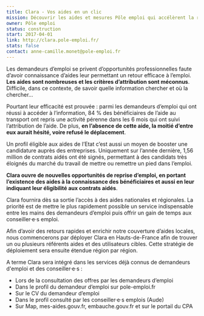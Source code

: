 ```yaml
---
title: Clara - Vos aides en un clic
mission: Découvrir les aides et mesures Pôle emploi qui accélèrent la reprise d'activité
owner: Pôle emploi
status: construction
start: 2017-04-01
link: http://clara.pole-emploi.fr/
stats: false
contact: anne-camille.monet@pole-emploi.fr
---
```


Les demandeurs d’emploi se privent d’opportunités professionnelles faute d’avoir connaissance d’aides leur permettant un retour efficace à l’emploi. __Les aides sont nombreuses et les critères d’attribution sont méconnus__. Difficile, dans ce contexte, de savoir quelle information chercher et où la chercher…

Pourtant leur efficacité est prouvée : parmi les demandeurs d’emploi qui ont réussi à accéder à l’information, 84 % des bénéficiaires de l’aide au transport ont repris une activité pérenne dans les 6 mois qui ont suivi l’attribution de l’aide. De plus, __en l’absence de cette aide, la moitié d’entre eux aurait hésité, voire refusé le déplacement__.

Un profil éligible aux aides de l’Etat c’est aussi un moyen de booster une candidature auprès des entreprises. Uniquement sur l’année dernière, 1,56 million de contrats aidés ont été signés, permettant à des candidats très éloignés du marché du travail de mettre ou remettre un pied dans l’emploi.

__Clara ouvre de nouvelles opportunités de reprise d’emploi, en portant l’existence des aides à la connaissance des bénéficiaires et aussi en leur indiquant leur éligibilité aux contrats aidés__.

Clara fournira dès sa sortie l’accès à des aides nationales et régionales. La priorité est de mettre le plus rapidement possible un service indispensable entre les mains des demandeurs d’emploi puis offrir un gain de temps aux conseiller·e·s emploi.

Afin d’avoir des retours rapides et enrichir notre couverture d’aides locales, nous commencerons par déployer Clara en Hauts-de-France afin de trouver un ou plusieurs référents aides et des utilisateurs cibles. Cette stratégie de déploiement sera ensuite étendue région par région.

A terme Clara sera intégré dans les services déjà connus de demandeurs d'emploi et des conseiller·e·s :

* Lors de la consultation des offres par les demandeurs d’emploi
* Dans le profil du demandeur d’emploi sur pole-emploi.fr
* Sur le CV du demandeur d’emploi
* Dans le profil consulté par les conseiller·e·s emplois (Aude)
* Sur Map, mes-aides.gouv.fr, embauche.gouv.fr et sur le portail du CPA
